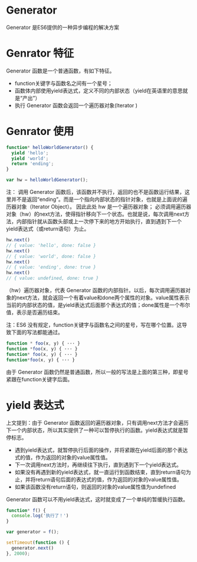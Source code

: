 # Generator
Generator 是ES6提供的一种异步编程的解决方案


# Genrator 特征
Generator 函数是一个普通函数，有如下特征。
* function关键字与函数名之间有一个星号；
* 函数体内部使用yield表达式，定义不同的内部状态（yield在英语里的意思就是“产出”）
* 执行 Generator 函数会返回一个遍历器对象(Iterator )

# Genrator 使用

```js
function* helloWorldGenerator() {
  yield 'hello';
  yield 'world';
  return 'ending';
}

var hw = helloWorldGenerator();
```
注： 调用 Generator 函数后，该函数并不执行，返回的也不是函数运行结果，这里并不是返回“ending”。而是一个指向内部状态的指针对象，也就是上面说的遍历器对象（Iterator Object）。 因此此处 hw 是一个遍历器对象；
必须调用遍历器对象（hw）的next方法，使得指针移向下一个状态。也就是说，每次调用next方法，内部指针就从函数头部或上一次停下来的地方开始执行，直到遇到下一个yield表达式（或return语句）为止。

```js
hw.next()
// { value: 'hello', done: false }
hw.next()
// { value: 'world', done: false }
hw.next()
// { value: 'ending', done: true }
hw.next()
// { value: undefined, done: true }
```
（hw）遍历器对象，代表 Generator 函数的内部指针。以后，每次调用遍历器对象的next方法，就会返回一个有着value和done两个属性的对象。value属性表示当前的内部状态的值，是yield表达式后面那个表达式的值；done属性是一个布尔值，表示是否遍历结束。

注：ES6 没有规定，function关键字与函数名之间的星号，写在哪个位置。这导致下面的写法都能通过。
```js
function * foo(x, y) { ··· }
function *foo(x, y) { ··· }
function* foo(x, y) { ··· }
function*foo(x, y) { ··· }
```
由于 Generator 函数仍然是普通函数，所以一般的写法是上面的第三种，即星号紧跟在function关键字后面。

# yield 表达式 
上文提到：由于 Generator 函数返回的遍历器对象，只有调用next方法才会遍历下一个内部状态，所以其实提供了一种可以暂停执行的函数。yield表达式就是暂停标志。

* 遇到yield表达式，就暂停执行后面的操作，并将紧跟在yield后面的那个表达式的值，作为返回的对象的value属性值。
* 下一次调用next方法时，再继续往下执行，直到遇到下一个yield表达式。
* 如果没有再遇到新的yield表达式，就一直运行到函数结束，直到return语句为止，并将return语句后面的表达式的值，作为返回的对象的value属性值。
* 如果该函数没有return语句，则返回的对象的value属性值为undefined


Generator 函数可以不用yield表达式，这时就变成了一个单纯的暂缓执行函数。
```js
function* f() {
  console.log('执行了！')
}

var generator = f();

setTimeout(function () {
  generator.next()
}, 2000);
```


